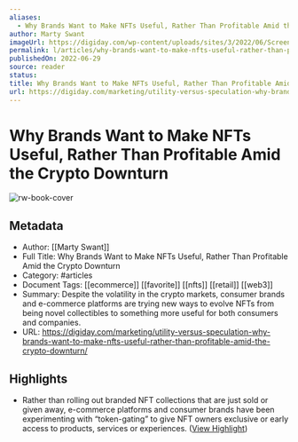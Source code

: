 ```yaml
---
aliases:
  - Why Brands Want to Make NFTs Useful, Rather Than Profitable Amid the Crypto Downturn
author: Marty Swant
imageUrl: https://digiday.com/wp-content/uploads/sites/3/2022/06/Screen-Shot-2022-06-28-at-7.14.48-PM.png
permalink: l/articles/why-brands-want-to-make-nfts-useful-rather-than-profitable-amid-the-crypto-downturn
publishedOn: 2022-06-29
source: reader
status: 
title: Why Brands Want to Make NFTs Useful, Rather Than Profitable Amid the Crypto Downturn
url: https://digiday.com/marketing/utility-versus-speculation-why-brands-want-to-make-nfts-useful-rather-than-profitable-amid-the-crypto-downturn/
---
```

# Why Brands Want to Make NFTs Useful, Rather Than Profitable Amid the Crypto Downturn

![rw-book-cover](https://digiday.com/wp-content/uploads/sites/3/2022/06/Screen-Shot-2022-06-28-at-7.14.48-PM.png)

## Metadata

- Author: [[Marty Swant]]
- Full Title: Why Brands Want to Make NFTs Useful, Rather Than Profitable Amid the Crypto Downturn
- Category: #articles
- Document Tags: [[ecommerce]] [[favorite]] [[nfts]] [[retail]] [[web3]]
- Summary: Despite the volatility in the crypto markets, consumer brands and e-commerce platforms are trying new ways to evolve NFTs from being novel collectibles to something more useful for both consumers and companies.
- URL: https://digiday.com/marketing/utility-versus-speculation-why-brands-want-to-make-nfts-useful-rather-than-profitable-amid-the-crypto-downturn/

## Highlights

- Rather than rolling out branded NFT collections that are just sold or given away, e-commerce platforms and consumer brands have been experimenting with “token-gating” to give NFT owners exclusive or early access to products, services or experiences. ([View Highlight](https://read.readwise.io/read/01hbwyp5ycsgpqrnffvhj5je9p))
